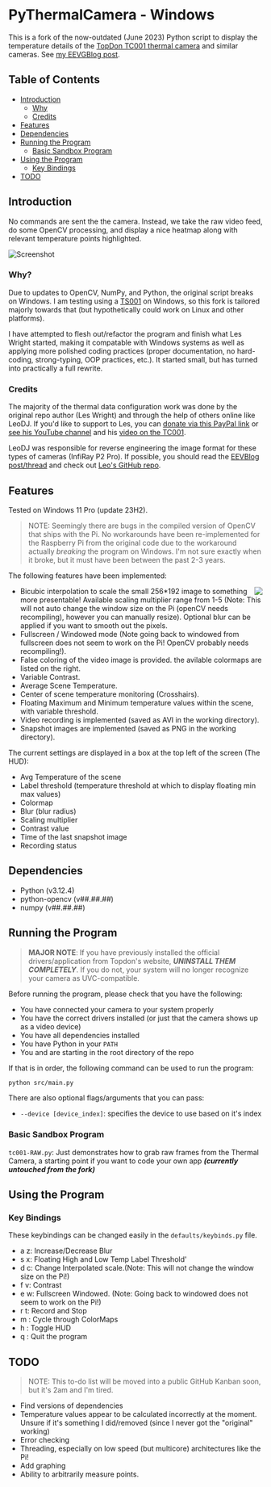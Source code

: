 # PyThermalCamera - Windows
This is a fork of the now-outdated (June 2023) Python script to display the temperature details of the [TopDon TC001 thermal camera](https://www.topdon.com/products/tc001) and similar cameras. See [my EEVGBlog post](https://www.eevblog.com/forum/thermal-imaging/infiray-and-their-p2-pro-discussion/msg5787923/#msg5787923).

## Table of Contents
- [Introduction](#introduction)
    - [Why](#why)
    - [Credits](#credits)
- [Features](#features)
- [Dependencies](#dependencies)
- [Running the Program](#running-the-program)
    - [Basic Sandbox Program](#basic-sandbox-program)
- [Using the Program](#using-the-program)
    - [Key Bindings](#key-bindings)
- [TODO](#todo)

## Introduction
No commands are sent the the camera. Instead, we take the raw video feed, do some OpenCV processing, and display a nice heatmap along with relevant temperature points highlighted.

![Screenshot](media/TC00120230701-131032.png)

### Why?
Due to updates to OpenCV, NumPy, and Python, the original script breaks on Windows. I am testing using a [TS001](https://www.topdon.com/products/ts001) on Windows, so this fork is tailored majorly towards that (but hypothetically could work on Linux and other platforms).

I have attempted to flesh out/refactor the program and finish what Les Wright started, making it compatable with Windows systems as well as applying more polished coding practices (proper documentation, no hard-coding, strong-typing, OOP practices, etc.). It started small, but has turned into practically a full rewrite.

### Credits
The majority of the thermal data configuration work was done by the original repo author (Les Wright) and through the help of others online like LeoDJ. If you'd like to support to Les, you can [donate via this PayPal link](https://paypal.me/leslaboratory?locale.x=en_GB) or [see his YouTube channel](https://www.youtube.com/leslaboratory) and his [video on the TC001](https://youtu.be/PiVwZoQ8_jQ).

LeoDJ was responsible for reverse engineering the image format for these types of cameras (InfiRay P2 Pro). If possible, you should read the [EEVBlog post/thread](https://www.eevblog.com/forum/thermal-imaging/infiray-and-their-p2-pro-discussion/200/) and check out [Leo's GitHub repo](https://github.com/LeoDJ/P2Pro-Viewer).

## Features
Tested on Windows 11 Pro (update 23H2). 

> NOTE: Seemingly there are bugs in the compiled version of OpenCV that ships with the Pi. No workarounds have been re-implemented for the Raspberry Pi from the original code due to the workaround actually *breaking* the program on Windows. I'm not sure exactly when it broke, but it must have been between the past 2-3 years.

The following features have been implemented:

<img align="right" src="media/colormaps.png">

- Bicubic interpolation to scale the small 256*192 image to something more presentable! Available scaling multiplier range from 1-5 (Note: This will not auto change the window size on the Pi (openCV needs recompiling), however you can manually resize). Optional blur can be applied if you want to smooth out the pixels. 
- Fullscreen / Windowed mode (Note going back to windowed  from fullscreen does not seem to work on the Pi! OpenCV probably needs recompiling!).
- False coloring of the video image is provided. the avilable colormaps are listed on the right.
- Variable Contrast.
- Average Scene Temperature.
- Center of scene temperature monitoring (Crosshairs).
- Floating Maximum and Minimum temperature values within the scene, with variable threshold.
- Video recording is implemented (saved as AVI in the working directory).
- Snapshot images are implemented (saved as PNG in the working directory).

The current settings are displayed in a box at the top left of the screen (The HUD):

- Avg Temperature of the scene
- Label threshold (temperature threshold at which to display floating min max values)
- Colormap
- Blur (blur radius)
- Scaling multiplier
- Contrast value
- Time of the last snapshot image
- Recording status

## Dependencies
- Python (v3.12.4)
- python-opencv (v##.##.##)
- numpy (v##.##.##)

## Running the Program
> **MAJOR NOTE**: If you have previously installed the official drivers/application from Topdon's website, ***UNINSTALL THEM COMPLETELY***. If you do not, your system will no longer recognize your camera as UVC-compatible.

Before running the program, please check that you have the following:
- You have connected your camera to your system properly
- You have the correct drivers installed (or just that the camera shows up as a video device)
- You have all dependencies installed
- You have Python in your `PATH`
- You and are starting in the root directory of the repo

If that is in order, the following command can be used to run the program:

```bash
python src/main.py
```

There are also optional flags/arguments that you can pass:
- `--device [device_index]`: specifies the device to use based on it's index

### Basic Sandbox Program
`tc001-RAW.py`: Just demonstrates how to grab raw frames from the Thermal Camera, a starting point if you want to code your own app ***(currently untouched from the fork)***

## Using the Program
### Key Bindings
These keybindings can be changed easily in the `defaults/keybinds.py` file.
- a z: Increase/Decrease Blur
- s x: Floating High and Low Temp Label Threshold'
- d c: Change Interpolated scale.(Note: This will not change the window size on the Pi!)
- f v: Contrast
- e w: Fullscreen Windowed. (Note: Going back to windowed does not seem to work on the Pi!)
- r t: Record and Stop
- m : Cycle through ColorMaps
- h : Toggle HUD
- q : Quit the program

## TODO 
> NOTE: This to-do list will be moved into a public GitHub Kanban soon, but it's 2am and I'm tired.

- Find versions of dependencies 
- Temperature values appear to be calculated incorrectly at the moment. Unsure if it's something I did/removed (since I never got the "original" working)
- Error checking
- Threading, especially on low speed (but multicore) architectures like the Pi!
- Add graphing
- Ability to arbitrarily measure points.
